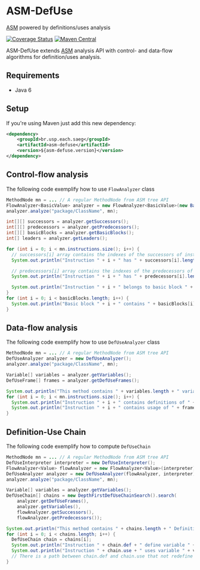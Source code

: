 # ASM-DefUse

[ASM](http://asm.ow2.org/) powered by definitions/uses analysis

[![Coverage Status](https://img.shields.io/coveralls/saeg/asm-defuse.svg?style=flat-square)](https://coveralls.io/r/saeg/asm-defuse?branch=master)
[![Maven Central](https://img.shields.io/maven-central/v/br.usp.each.saeg/asm-defuse.svg?style=flat-square)](https://maven-badges.herokuapp.com/maven-central/br.usp.each.saeg/asm-defuse)

ASM-DefUse extends [ASM](http://asm.ow2.org/) analysis API with control- and data-flow algorithms for definition/uses analysis.

## Requirements

* Java 6

## Setup

If you're using Maven just add this new dependency:

```xml
<dependency>
    <groupId>br.usp.each.saeg</groupId>
    <artifactId>asm-defuse</artifactId>
    <version>${asm-defuse.version}</version>
</dependency>
```

## Control-flow analysis

The following code exemplify how to use `FlowAnalyzer` class
```java
MethodNode mn = ... // A regular MethodNode from ASM tree API
FlowAnalyzer<BasicValue> analyzer = new FlowAnalyzer<BasicValue>(new BasicInterpreter());
analyzer.analyze("package/ClassName", mn);

int[][] successors = analyzer.getSuccessors();
int[][] predecessors = analyzer.getPredecessors();
int[][] basicBlocks = analyzer.getBasicBlocks();
int[] leaders = analyzer.getLeaders();

for (int i = 0; i < mn.instructions.size(); i++) {
  // successors[i] array contains the indexes of the successors of instruction i
  System.out.println("Instruction " + i + " has " + successors[i].length + " successors");

  // predecessors[i] array contains the indexes of the predecessors of instruction i
  System.out.println("Instruction " + i + " has " + predecessors[i].length + " predecessors");

  System.out.println("Instruction " + i + " belongs to basic block " + leaders[i]);
}
for (int i = 0; i < basicBlocks.length; i++) {
  System.out.println("Basic block " + i + " contains " + basicBlocks[i].length + " instructions");
}
```

## Data-flow analysis

The following code exemplify how to use `DefUseAnalyzer` class
```java
MethodNode mn = ... // A regular MethodNode from ASM tree API
DefUseAnalyzer analyzer = new DefUseAnalyzer();
analyzer.analyze("package/ClassName", mn);

Variable[] variables = analyzer.getVariables();
DefUseFrame[] frames = analyzer.getDefUseFrames();

System.out.println("This method contains " + variables.length + " variables");
for (int i = 0; i < mn.instructions.size(); i++) {
  System.out.println("Instruction " + i + " contains definitions of " + frames[i].getDefinitions());
  System.out.println("Instruction " + i + " contains usage of " + frames[i].getUses());
}
```

## Definition-Use Chain

The following code exemplify how to compute `DefUseChain`
```java
MethodNode mn = ... // A regular MethodNode from ASM tree API
DefUseInterpreter interpreter = new DefUseInterpreter();
FlowAnalyzer<Value> flowAnalyzer = new FlowAnalyzer<Value>(interpreter);
DefUseAnalyzer analyzer = new DefUseAnalyzer(flowAnalyzer, interpreter);
analyzer.analyze("package/ClassName", mn);

Variable[] variables = analyzer.getVariables();
DefUseChain[] chains = new DepthFirstDefUseChainSearch().search(
    analyzer.getDefUseFrames(),
    analyzer.getVariables(),
    flowAnalyzer.getSuccessors(),
    flowAnalyzer.getPredecessors());

System.out.println("This method contains " + chains.length + " Definition-Use Chains");
for (int i = 0; i < chains.length; i++) {
  DefUseChain chain = chains[i];
  System.out.println("Instruction " + chain.def + " define variable " + variables[chain.var]);
  System.out.println("Instruction " + chain.use + " uses variable " + variables[chain.var]);
  // There is a path between chain.def and chain.use that not redefine chain.var
}
```
